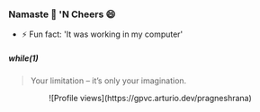 ### Namaste 🙏 'N Cheers 😄

- ⚡ Fun fact: 'It was working in my computer'

##### while(1)

> Your limitation – it’s only your imagination. 

<p align="center">
	![Profile views](https://gpvc.arturio.dev/pragneshrana)
</p>

<!--
**pragneshrana/pragneshrana** is a ✨ _special_ ✨ repository because its `README.md` (this file) appears on your GitHub profile.

Here are some ideas to get you started:

- 🔭 I’m currently working on ...
- 🌱 I’m currently learning ...
- 👯 I’m looking to collaborate on ...
- 🤔 I’m looking for help with ...
- 💬 Ask me about ...
- 📫 How to reach me: ...
- 😄 Pronouns: ...
- ⚡ Fun fact: ...
-->
